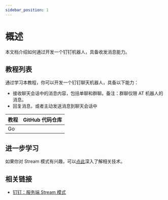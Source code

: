 ```yaml
---
sidebar_position: 1
---
```



# 概述

本文档介绍如何通过开发一个钉钉机器人，具备收发消息能力。

## 教程列表

通过学习本教程，你可以开发一个钉钉聊天机器人，具备以下能力：

* 接收聊天会话中的消息内容，包括单聊和群聊。备注：群聊仅限 AT 机器人的消息。
* 回复消息，或者主动发送消息到聊天会话中

| 教程 | GitHub 代码仓库 |
|----|---|
| Go |  | 

## 进一步学习

如果你对 Stream 模式有兴趣，可以[点此](/docs/learn/stream/overview)深入了解相关技术。

## 相关链接

* [钉钉：服务端 Stream 模式](https://open.dingtalk.com/document/resourcedownload/Introduction-to-stream-mode)